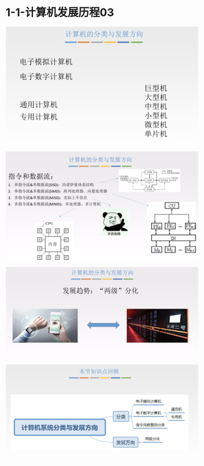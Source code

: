 # 1-1-计算机发展历程03

![](../../.gitbook/assets/image%20%28101%29.png)

![](../../.gitbook/assets/image%20%28199%29.png)

![](../../.gitbook/assets/image%20%2858%29.png)

![](../../.gitbook/assets/image%20%28243%29.png)

